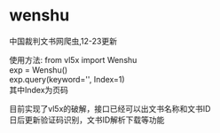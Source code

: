 # wenshu
中国裁判文书网爬虫,12-23更新  

使用方法:
from vl5x import Wenshu  
exp = Wenshu()  
exp.query(keyword='', Index=1)   
其中Index为页码  

目前实现了vl5x的破解，接口已经可以出文书名称和文书ID  
日后更新验证码识别，文书ID解析下载等功能  
